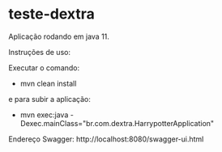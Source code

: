 # teste-dextra

Aplicação rodando em java 11.

Instruções de uso:

Executar o comando:
- mvn clean install

e para subir a aplicação: 
- mvn exec:java -Dexec.mainClass="br.com.dextra.HarrypotterApplication"

Endereço Swagger: http://localhost:8080/swagger-ui.html
